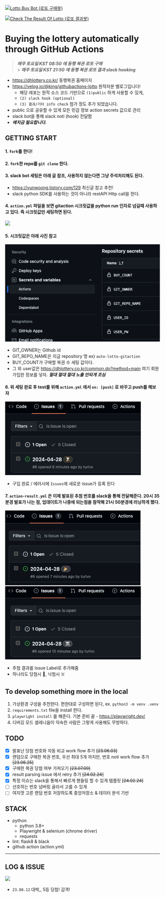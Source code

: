 [![Lotto Buy Bot (로또 구매봇)](https://github.com/Nuung/auto-lotto-gitaction/actions/workflows/action.yml/badge.svg?branch=main)](https://github.com/Nuung/auto-lotto-gitaction/actions/workflows/action.yml)

[![Check The Result Of Lotto (로또 결과봇)](https://github.com/Nuung/auto-lotto-gitaction/actions/workflows/action-result.yml/badge.svg?branch=main)](https://github.com/Nuung/auto-lotto-gitaction/actions/workflows/action-result.yml)

# Buying the lottery automatically through GitHub Actions

> **_매주 토요일 KST 08:50 에 동행 복권 로또 구매_** <br/> > **_매주 토요일 KST 21:50 에 동행 복권 로또 결과 slack hooking_**

- https://dhlottery.co.kr/ 동행복권 홈페이지
- https://velog.io/@king/githubactions-lotto 원작자분 벨로그입니다!
  - 해당 레포는 원작 소스 코드 기반으로 `(1)public` 하게 사용할 수 있게,
  - `(2) slack hook (optional)`
  - `(3) 결과/기타 info check` 첨가 정도 추가 되었습니다.
- public 으로 공유할 수 있게 모든 민감 정보 action secrets 값으로 관리
- slack bot을 통해 slack noti (hook) 전달함
- **_예치금 필요합니다._**

## GETTING START
 
#### 1. `fork`를 한다!

#### 2. `fork`한 repo를 `git clone` 한다.

#### 3. slack bot 세팅은 아래 글 참조, 사용하지 않는다면 그냥 주석처리해도 된다.

- https://yunwoong.tistory.com/129 최신글 참고 추천!
- slack python SDK를 사용하는 것이 아니라 restAPI Http call을 한다.

#### 4. `action.yml` 파일을 보면 gitaction 시크릿값을 python run 인자로 넘길때 사용하고 있다. 즉 시크릿값만 세팅하면 된다.

![](./imgs/img1.png)

#### 5. 시크릿값은 아래 사진 참고
![](./imgs/img2.png)

- GIT_OWNER는 Github id
- GIT_REPO_NAME은 지금 repository 명 ex) `auto-lotto-gitaction`
- BUY_COUNT가 구매할 복권 수 세팅 값이다.
- 그 외 user값은 https://dhlottery.co.kr/common.do?method=main 여기 회원가입한 정보를 넣자. **_절대 절대 절대 노출 안되게 조심_**

#### 6. 위 세팅 완료 후 test를 위해 `action.yml` 에서 `on: [push]` 로 바꾸고 push를 해보자

![](./imgs/img3.png)

- 구입 완료 / 에러시에 `Issues`에 새로운 issue가 등록 된다

#### 7. `action-result.yml` 은 이제 발표된 추첨 번호를 slack을 통해 전달해준다. 20시 35분경 발표가 나는 점, 업데이트가 나중에 되는점을 참작해 21시 50분경에 러닝하게 했다.

![](./imgs/img4.png)
![](./imgs/img5.png)

- 추첨 결과를 Issue Label로 추가해줌
- 하나라도 당첨시 🎉, 낙첨시 ☠️

## To develop something more in the local

1. 가상환경 구성을 추천한다. 편한대로 구성하면 된다, ex. `python3 -m venv .venv`
2. `requirements.txt` file을 install 한다.
3. `playwright install` 를 해준다. 기본 준비 끝 - https://playwright.dev/
4. 디버깅 모드 셀레니움이 익숙한 사람은 그렇게 사용해도 무방하다.

## TODO

- [x] 발표난 당첨 번호와 자동 비교 work flow 추가 ~~[23.06.03]~~
- [x] 랜덤으로 구매한 복권 번호, 우선 최대 5개 까지만, 번호 noti work flow 추가 ~~[23.06.25]~~
- [x] 구매한 복권 당첨 여부 가져오기 ~~[23.07.09]~~
- [x] result parsing issue 에서 retry 추가 ~~[24.02.24]~~
- [x] 특정 이슈는 slack을 통해서 빠르게 핸들링 할 수 있게 템플릿 ~~[24.02.24]~~
- [ ] 선호하는 번호 넘버링 골라서 고를 수 있게
- [ ] 여지껏 고른 랜덤 번호 저장하도록 중앙저장소 & 데이터 분석 기반

## STACK

- python
  - python 3.8+
  - Playwright & selenium (chrome driver)
  - requests
- lint: flask8 & black
- github action (action.yml)

---

## LOG & ISSUE

![](./imgs/img-get-1.png)

- `23.08.12` 대박,, 5등 당첨! 감격!
